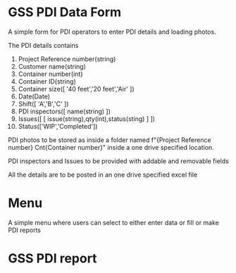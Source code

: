 # GSS PDI Data Form
A simple form for PDI operators to enter PDI details and loading photos.

The PDI details contains 
1. Project Reference number(string)
2. Customer name(string)
3. Container number(int)
4. Container ID(string)
5. Container size([ '40 feet','20 feet','Air' ])
6. Date(Date)
7. Shift([ 'A','B','C' ])
8. PDI inspectors([ name(string) ])
9. Issues([ [ issue(string),qty(int),status(sting) ] ])
10. Status(['WIP','Completed'])

PDI photos to be stored as inside a folder named f"{Project Reference number} Cnt{Container number}" inside a one drive specified location.

PDI inspectors and Issues to be provided with addable and removable fields

All the details are to be posted in an one drive specified excel file

# Menu 
A simple menu where users can select to either enter data or fill or make PDI reports

# GSS PDI report